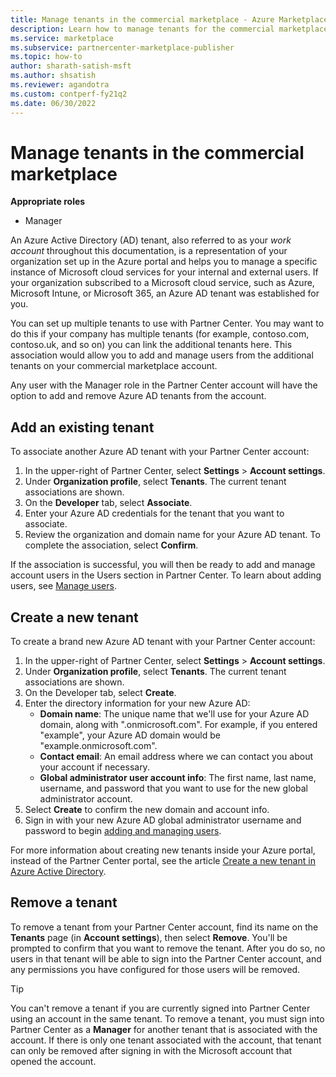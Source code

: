 ```yaml
---
title: Manage tenants in the commercial marketplace - Azure Marketplace
description: Learn how to manage tenants for the commercial marketplace program in Partner Center.
ms.service: marketplace
ms.subservice: partnercenter-marketplace-publisher
ms.topic: how-to
author: sharath-satish-msft
ms.author: shsatish
ms.reviewer: agandotra
ms.custom: contperf-fy21q2
ms.date: 06/30/2022
---
```


# Manage tenants in the commercial marketplace

**Appropriate roles**

- Manager

An Azure Active Directory (AD) tenant, also referred to as your *work account* throughout this documentation, is a representation of your organization set up in the Azure portal and helps you to manage a specific instance of Microsoft cloud services for your internal and external users. If your organization subscribed to a Microsoft cloud service, such as Azure, Microsoft Intune, or Microsoft 365, an Azure AD tenant was established for you.

You can set up multiple tenants to use with Partner Center. You may want to do this if your company has multiple tenants (for example, contoso.com, contoso.uk, and so on) you can link the additional tenants here. This association would allow you to add and manage users from the additional tenants on your commercial marketplace account.

Any user with the Manager role in the Partner Center account will have the option to add and remove Azure AD tenants from the account.

## Add an existing tenant

To associate another Azure AD tenant with your Partner Center account:

1. In the upper-right of Partner Center, select **Settings** > **Account settings**.
1. Under **Organization profile**, select **Tenants**. The current tenant associations are shown.
1. On the **Developer** tab, select **Associate**.
1. Enter your Azure AD credentials for the tenant that you want to associate.
1. Review the organization and domain name for your Azure AD tenant. To complete the association, select **Confirm**.

If the association is successful, you will then be ready to add and manage account users in the Users section in Partner Center. To learn about adding users, see [Manage users](add-manage-users.md).

## Create a new tenant

To create a brand new Azure AD tenant with your Partner Center account:

1. In the upper-right of Partner Center, select **Settings** > **Account settings**.
1. Under **Organization profile**, select **Tenants**. The current tenant associations are shown.
1. On the Developer tab, select **Create**.
1. Enter the directory information for your new Azure AD:
    - **Domain name**: The unique name that we'll use for your Azure AD domain, along with ".onmicrosoft.com". For example, if you entered "example", your Azure AD domain would be "example.onmicrosoft.com".
    - **Contact email**: An email address where we can contact you about your account if necessary.
    - **Global administrator user account info**: The first name, last name, username, and password that you want to use for the new global administrator account.
1. Select **Create** to confirm the new domain and account info.
1. Sign in with your new Azure AD global administrator username and password to begin [adding and managing users](add-manage-users.md).

For more information about creating new tenants inside your Azure portal, instead of the Partner Center portal, see the article [Create a new tenant in Azure Active Directory](../active-directory/fundamentals/active-directory-access-create-new-tenant.md).

## Remove a tenant

To remove a tenant from your Partner Center account, find its name on the **Tenants** page (in **Account settings**), then select **Remove**. You'll be prompted to confirm that you want to remove the tenant. After you do so, no users in that tenant will be able to sign into the Partner Center account, and any permissions you have configured for those users will be removed.

> [!TIP]
> You can't remove a tenant if you are currently signed into Partner Center using an account in the same tenant. To remove a tenant, you must sign into Partner Center as a **Manager** for another tenant that is associated with the account. If there is only one tenant associated with the account, that tenant can only be removed after signing in with the Microsoft account that opened the account.
